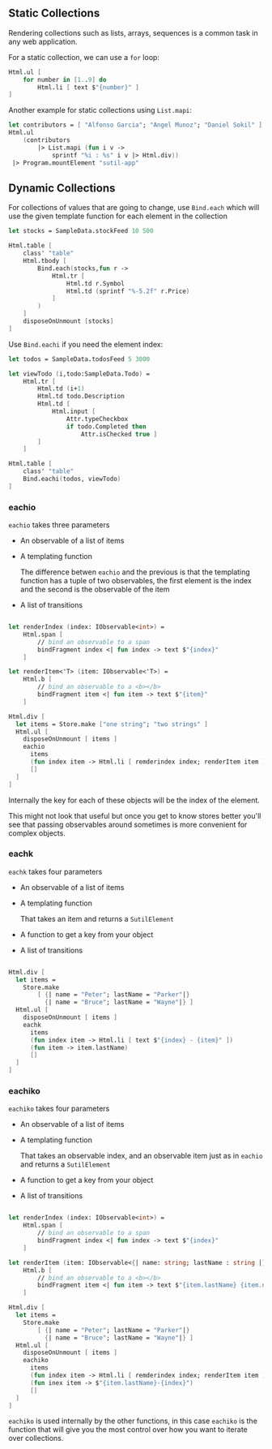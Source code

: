 
[Syntax]: http://
[examples]: https://sutil.dev/#examples-each-blocks?EachBlocks.fs
[Stores]: https://
[each keyed]: https://sutil.dev/#examples-keyed-each-blocks?KeyedEachBlocks.fs

## Static Collections

Rendering collections such as lists, arrays, sequences is a common task in any web application.

For a static collection, we can use a `for` loop:

```fsharp
Html.ul [
    for number in [1..9] do
        Html.li [ text $"{number}" ]
]
```

Another example for static collections using `List.mapi`:

```fsharp
let contributors = [ "Alfonso Garcia"; "Angel Munoz"; "Daniel Sokil" ]
Html.ul
    (contributors
        |> List.mapi (fun i v ->
            sprintf "%i : %s" i v |> Html.div))
 |> Program.mountElement "sutil-app"
 ```

## Dynamic Collections

For collections of values that are going to change, use `Bind.each` which will use the given template function for each element in the collection

```fsharp
let stocks = SampleData.stockFeed 10 500

Html.table [
    class' "table"
    Html.tbody [
        Bind.each(stocks,fun r ->
            Html.tr [
                Html.td r.Symbol
                Html.td (sprintf "%-5.2f" r.Price)
            ]
        )
    ]
    disposeOnUnmount [stocks]
]
```

Use `Bind.eachi` if you need the element index:

```fsharp
let todos = SampleData.todosFeed 5 3000

let viewTodo (i,todo:SampleData.Todo) =
    Html.tr [
        Html.td (i+1)
        Html.td todo.Description
        Html.td [
            Html.input [
                Attr.typeCheckbox
                if todo.Completed then
                    Attr.isChecked true ]
        ]
    ]

Html.table [
    class' "table"
    Bind.eachi(todos, viewTodo)
]
```

### eachio

`eachio` takes three parameters

- An observable of a list of items
- A templating function

    The difference betwen `eachio` and the previous is that the templating function has a tuple of two observables, the first element is the index and the second is the observable of the item

- A list of transitions

```fsharp

let renderIndex (index: IObservable<int>) =
    Html.span [
        // bind an observable to a span
        bindFragment index <| fun index -> text $"{index}"
    ]

let renderItem<'T> (item: IObservable<'T>) =
    Html.b [
        // bind an observable to a <b></b>
        bindFragment item <| fun item -> text $"{item}"
    ]

Html.div [
  let items = Store.make ["one string"; "two strings" ]
  Html.ul [
    disposeOnUnmount [ items ]
    eachio
      items
      (fun index item -> Html.li [ remderindex index; renderItem item ])
      []
  ]
]
```
Internally the key for each of these objects will be the index of the element.

This might not look that useful but once you get to know stores better you'll see that passing observables around sometimes is more convenient for complex objects.


### eachk

`eachk` takes four parameters

- An observable of a list of items
- A templating function

    That takes an item and returns a `SutilElement`

- A function to get a key from your object
- A list of transitions

```fsharp

Html.div [
  let items =
    Store.make
        [ {| name = "Peter"; lastName = "Parker"|}
          {| name = "Bruce"; lastName = "Wayne"|} ]
  Html.ul [
    disposeOnUnmount [ items ]
    eachk
      items
      (fun index item -> Html.li [ text $"{index} - {item}" ])
      (fun item -> item.lastName)
      []
  ]
]
```

### eachiko

`eachiko` takes four parameters

- An observable of a list of items
- A templating function

    That takes an observable index, and an observable item just as in `eachio` and returns a `SutilElement`

- A function to get a key from your object
- A list of transitions

```fsharp

let renderIndex (index: IObservable<int>) =
    Html.span [
        // bind an observable to a span
        bindFragment index <| fun index -> text $"{index}"
    ]

let renderItem (item: IObservable<{| name: string; lastName : string |}>) =
    Html.b [
        // bind an observable to a <b></b>
        bindFragment item <| fun item -> text $"{item.lastName} {item.name}"
    ]

Html.div [
  let items =
    Store.make
        [ {| name = "Peter"; lastName = "Parker"|}
          {| name = "Bruce"; lastName = "Wayne"|} ]
  Html.ul [
    disposeOnUnmount [ items ]
    eachiko
      items
      (fun index item -> Html.li [ remderindex index; renderItem item ])
      (fun inex item -> $"{item.lastName}-{index}")
      []
  ]
]
```

`eachiko` is used internally by the other functions, in this case `eachiko` is the function that will give you the most control over how you want to iterate over collections.
